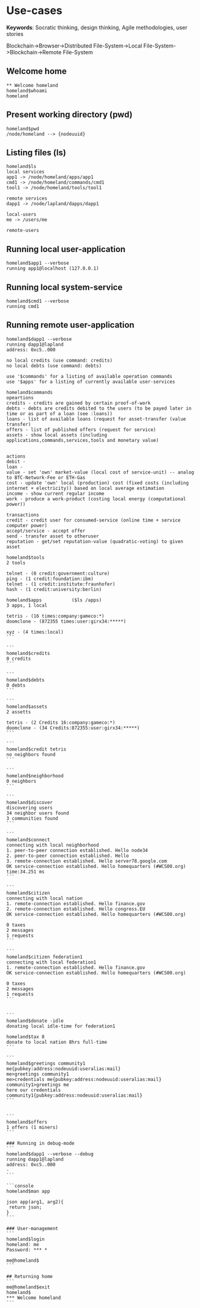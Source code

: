 # Use-cases

__Keywords__: Socratic thinking, design thinking, Agile methodologies, user stories


Blockchain->Browser->Distributed File-System->Local File-System->Blockchain->Remote File-System

## Welcome home
```console
** Welcome homeland
homeland$whoami
homeland
```

## Present working directory (pwd)
```
homeland$pwd
/node/homeland --> {nodeuuid}
```

## Listing files (ls)
```
homeland$ls
local services
app1 -> /node/homeland/apps/app1
cmd1 -> /node/homeland/commands/cmd1
tool1 -> /node/homeland/tools/tool1

remote services
dapp1 -> /node/lapland/dapps/dapp1

local-users
me -> /users/me

remote-users
```

## Running local user-application
```
homeland$app1 --verbose
running app1@localhost (127.0.0.1)
```

## Running local system-service
```
homeland$cmd1 --verbose
running cmd1
```

## Running remote user-application
```
homeland$dapp1 --verbose
running dapp1@lapland
address: 0xc5..000

no local credits (use command: credits)
no local debts (use command: debts)

use '$commands' for a listing of available operation commands
use '$apps' for a listing of currently available user-services
```

```console
homeland$commands
opeartions
credits - credits are gained by certain proof-of-work 
debts - debts are credits debited to the users (to be payed later in time or as part of a loan (see :loans))
loans - list of available loans (request for asset-transfer (value transfer)
offers - list of published offers (request for service)
assets - show local assets (including applications,commands,services,tools and monetary value)


actions
debit -  
loan - 
value - set 'own' market-value (local cost of service-unit) -- analog to BTC-Network-Fee or ETH-Gas
cost - update 'own' local (production) cost (fixed costs (including internet + electricity)) based on local average estimation
income - show current regular income
work - produce a work-product (costing local energy (computational power))

transactions
credit - credit user for consumed-service (online time + service computer power)
accept/service - accept offer
send - transfer asset to otheruser
reputation - get/set reputation-value (quadratic-voting) to given asset

```

```
homeland$tools
2 tools

telnet - (0 credit:government:culture) 
ping - (1 credit:foundation:ibm) 
telnet - (1 credit:institute:fraunhofer) 
hash - (1 credit:university:berlin) 
```

````console
homeland$apps           ($ls /apps)
3 apps, 1 local

tetris - (16 times:company:gameco:*)
doomclone - (872355 times:user:girx34:*****)

xyz - (4 times:local)
```

```
homeland$credits
0 credits
```

```
homeland$debts
0 debts
```

```
homeland$assets
2 assetts

tetris - (2 Credits 16:company:gameco:*)
doomclone - (34 Credits:872355:user:girx34:*****)
```

```
homeland$credit tetris
no neighbors found
```

```
homeland$neighborhood
0 neighbors
```

```
homeland$discover
discovering users
34 neighbor users found
3 communities found
```

```
homeland$connect
connecting with local neighborhood
1. peer-to-peer connection established. Hello node34
2. peer-to-peer connection established. Hello 
3. remote-connection established. Hello server78.google.com
OK service-connection established. Hello homequarters (#WCS00.org) time:34.251 ms
```

```
homeland$citizen
connecting with local nation
1. remote-connection established. Hello finance.gov
2. remote-connection established. Hello congress.EU
OK service-connection established. Hello homequarters (#WCS00.org)

0 taxes
2 messages
1 requests
```

```
homeland$citizen federation1
connecting with local federation1
1. remote-connection established. Hello finance.gov
OK service-connection established. Hello homequarters (#WCS00.org)

0 taxes
2 messages
1 requests
```


```
homeland$donate -idle
donating local idle-time for federation1

homeland$tax 8
donate to local nation 8hrs full-time
```

```
homeland$greetings community1 me{pubkey:address:nodeuuid:useralias:mail}
me>greetings community1
me>credentials me{pubkey:address:nodeuuid:useralias:mail}
community1>greetings me
here our credentials community1{pubkey:address:nodeuuid:useralias:mail}
```


```
homeland$offers
1 offers (1 miners)
```

### Running in debug-mode
```
homeland$dapp1 --verbose --debug
running dapp1@lapland
address: 0xc5..000
-
```

```console
homeland$man app

json app(arg1, arg2){
 return json; 
}
```

### User-management
```
homeland$login
homeland: me
Password: *** *

me@homeland$
```

## Returning home
```
me@homeland$exit
homeland$
*** Welcome homeland
```
